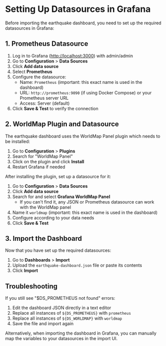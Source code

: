 # Setting Up Datasources in Grafana

Before importing the earthquake dashboard, you need to set up the required datasources in Grafana:

## 1. Prometheus Datasource

1. Log in to Grafana (<http://localhost:3000>) with admin/admin
2. Go to **Configuration** > **Data Sources**
3. Click **Add data source**
4. Select **Prometheus**
5. Configure the datasource:
   - Name: `Prometheus` (important: this exact name is used in the dashboard)
   - URL: `http://prometheus:9090` (if using Docker Compose) or your Prometheus server URL
   - Access: Server (default)
6. Click **Save & Test** to verify the connection

## 2. WorldMap Plugin and Datasource

The earthquake dashboard uses the WorldMap Panel plugin which needs to be installed:

1. Go to **Configuration** > **Plugins**
2. Search for "WorldMap Panel"
3. Click on the plugin and click **Install**
4. Restart Grafana if needed

After installing the plugin, set up a datasource for it:

1. Go to **Configuration** > **Data Sources**
2. Click **Add data source**
3. Search for and select **Grafana WorldMap Panel**
   - If you can't find it, any JSON or Prometheus datasource can work with the WorldMap panel
4. Name it `worldmap` (important: this exact name is used in the dashboard)
5. Configure according to your data needs
6. Click **Save & Test**

## 3. Import the Dashboard

Now that you have set up the required datasources:

1. Go to **Dashboards** > **Import**
2. Upload the `earthquake-dashboard.json` file or paste its contents
3. Click **Import**

## Troubleshooting

If you still see "$DS_PROMETHEUS not found" errors:

1. Edit the dashboard JSON directly in a text editor
2. Replace all instances of `${DS_PROMETHEUS}` with `prometheus`
3. Replace all instances of `${DS_WORLDMAP}` with `worldmap`
4. Save the file and import again

Alternatively, when importing the dashboard in Grafana, you can manually map the variables to your datasources in the import UI.
